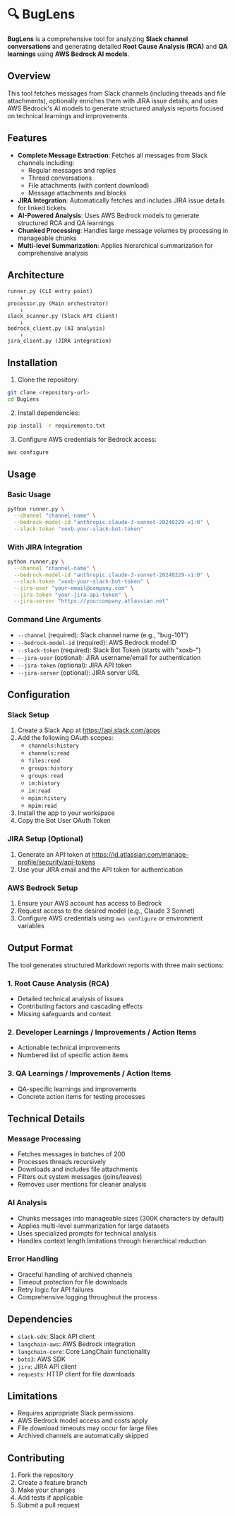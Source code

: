 # 🔍 BugLens

**BugLens** is a comprehensive tool for analyzing **Slack channel conversations** and generating detailed **Root Cause Analysis (RCA)** and **QA learnings** using **AWS Bedrock AI models**.

## Overview

This tool fetches messages from Slack channels (including threads and file attachments), optionally enriches them with JIRA issue details, and uses AWS Bedrock's AI models to generate structured analysis reports focused on technical learnings and improvements.

## Features

- **Complete Message Extraction**: Fetches all messages from Slack channels including:
  - Regular messages and replies
  - Thread conversations
  - File attachments (with content download)
  - Message attachments and blocks
- **JIRA Integration**: Automatically fetches and includes JIRA issue details for linked tickets
- **AI-Powered Analysis**: Uses AWS Bedrock models to generate structured RCA and QA learnings
- **Chunked Processing**: Handles large message volumes by processing in manageable chunks
- **Multi-level Summarization**: Applies hierarchical summarization for comprehensive analysis

## Architecture

```
runner.py (CLI entry point)
    ↓
processor.py (Main orchestrator)
    ↓
slack_scanner.py (Slack API client)
    ↓
bedrock_client.py (AI analysis)
    ↓
jira_client.py (JIRA integration)
```

## Installation

1. Clone the repository:
```bash
git clone <repository-url>
cd BugLens
```

2. Install dependencies:
```bash
pip install -r requirements.txt
```

3. Configure AWS credentials for Bedrock access:
```bash
aws configure
```

## Usage

### Basic Usage

```bash
python runner.py \
  --channel "channel-name" \
  --bedrock-model-id "anthropic.claude-3-sonnet-20240229-v1:0" \
  --slack-token "xoxb-your-slack-bot-token"
```

### With JIRA Integration

```bash
python runner.py \
  --channel "channel-name" \
  --bedrock-model-id "anthropic.claude-3-sonnet-20240229-v1:0" \
  --slack-token "xoxb-your-slack-bot-token" \
  --jira-user "your-email@company.com" \
  --jira-token "your-jira-api-token" \
  --jira-server "https://yourcompany.atlassian.net"
```

### Command Line Arguments

- `--channel` (required): Slack channel name (e.g., "bug-101")
- `--bedrock-model-id` (required): AWS Bedrock model ID
- `--slack-token` (required): Slack Bot Token (starts with "xoxb-")
- `--jira-user` (optional): JIRA username/email for authentication
- `--jira-token` (optional): JIRA API token
- `--jira-server` (optional): JIRA server URL

## Configuration

### Slack Setup

1. Create a Slack App at https://api.slack.com/apps
2. Add the following OAuth scopes:
   - `channels:history`
   - `channels:read`
   - `files:read`
   - `groups:history`
   - `groups:read`
   - `im:history`
   - `im:read`
   - `mpim:history`
   - `mpim:read`
3. Install the app to your workspace
4. Copy the Bot User OAuth Token

### JIRA Setup (Optional)

1. Generate an API token at https://id.atlassian.com/manage-profile/security/api-tokens
2. Use your JIRA email and the API token for authentication

### AWS Bedrock Setup

1. Ensure your AWS account has access to Bedrock
2. Request access to the desired model (e.g., Claude 3 Sonnet)
3. Configure AWS credentials using `aws configure` or environment variables

## Output Format

The tool generates structured Markdown reports with three main sections:

### 1. Root Cause Analysis (RCA)
- Detailed technical analysis of issues
- Contributing factors and cascading effects
- Missing safeguards and context

### 2. Developer Learnings / Improvements / Action Items
- Actionable technical improvements
- Numbered list of specific action items

### 3. QA Learnings / Improvements / Action Items
- QA-specific learnings and improvements
- Concrete action items for testing processes

## Technical Details

### Message Processing

- Fetches messages in batches of 200
- Processes threads recursively
- Downloads and includes file attachments
- Filters out system messages (joins/leaves)
- Removes user mentions for cleaner analysis

### AI Analysis

- Chunks messages into manageable sizes (300K characters by default)
- Applies multi-level summarization for large datasets
- Uses specialized prompts for technical analysis
- Handles context length limitations through hierarchical reduction

### Error Handling

- Graceful handling of archived channels
- Timeout protection for file downloads
- Retry logic for API failures
- Comprehensive logging throughout the process

## Dependencies

- `slack-sdk`: Slack API client
- `langchain-aws`: AWS Bedrock integration
- `langchain-core`: Core LangChain functionality
- `boto3`: AWS SDK
- `jira`: JIRA API client
- `requests`: HTTP client for file downloads

## Limitations

- Requires appropriate Slack permissions
- AWS Bedrock model access and costs apply
- File download timeouts may occur for large files
- Archived channels are automatically skipped

## Contributing

1. Fork the repository
2. Create a feature branch
3. Make your changes
4. Add tests if applicable
5. Submit a pull request

